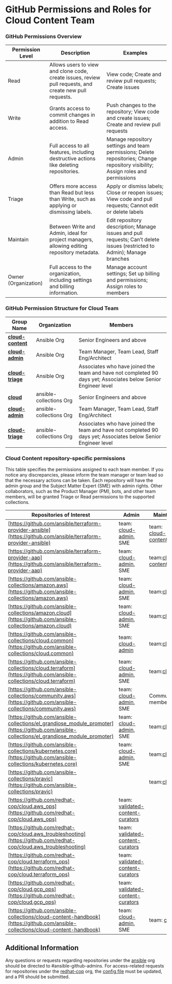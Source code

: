 

# GitHub Permissions and Roles for Cloud Content Team

### GitHub Permissions Overview

  
| Permission Level     | Description                                                                                             | Examples                                                                                                                         |
| -------------------- | ------------------------------------------------------------------------------------------------------- | -------------------------------------------------------------------------------------------------------------------------------- |
| Read                 | Allows users to view and clone code, create issues, review pull requests, and create new pull requests. | View code; Create and review pull requests; Create issues                                                                        |
| Write                | Grants access to commit changes in addition to Read access.                                             | Push changes to the repository; View code and create issues; Create and review pull requests                                     |
| Admin                | Full access to all features, including destructive actions like deleting repositories.                  | Manage repository settings and team permissions; Delete repositories; Change repository visibility; Assign roles and permissions |
| Triage               | Offers more access than Read but less than Write, such as applying or dismissing labels.                | Apply or dismiss labels; Close or reopen issues; View code and pull requests; Cannot edit or delete labels                       |
| Maintain             | Between Write and Admin, ideal for project managers, allowing editing repository metadata.              | Edit repository description; Manage issues and pull requests; Can’t delete issues (restricted to Admin); Manage branches         |
| Owner (Organization) | Full access to the organization, including settings and billing information.                            | Manage account settings; Set up billing and permissions; Assign roles to members                                                 |

### GitHub Permission Structure for Cloud Team

| Group Name                                                                         | Organization            | Members                                                                                                        |
| ---------------------------------------------------------------------------------- | ----------------------- | -------------------------------------------------------------------------------------------------------------- |
| [**cloud-content**](https://github.com/orgs/ansible/teams/cloud-content)           | Ansible Org             | Senior Engineers and above                                                                                     |
| [**cloud-admin**](https://github.com/orgs/ansible/teams/cloud-admin)               | Ansible Org             | Team Manager, Team Lead, Staff Eng/Architect                                                                   |
| [**cloud-triage**](https://github.com/orgs/ansible/teams/cloud_triage)             | Ansible Org             | Associates who have joined the team and have not completed 90 days yet; Associates below Senior Engineer level |
| [**cloud**](https://github.com/orgs/ansible-collections/teams/cloud)               | ansible-collections Org | Senior Engineers and above                                                                                     |
| [**cloud-admin**](https://github.com/orgs/ansible-collections/teams/cloud-admin)   | ansible-collections Org | Team Manager, Team Lead, Staff Eng/Architect                                                                   |
| [**cloud-triage**](https://github.com/orgs/ansible-collections/teams/cloud_triage) | ansible-collections Org | Associates who have joined the team and have not completed 90 days yet; Associates below Senior Engineer level |

### Cloud Content repository-specific permissions 

This table specifies the permissions assigned to each team member. If you notice any discrepancies, please inform the team manager or team lead so that the necessary actions can be taken. Each repository will have the admin group and the Subject Matter Expert (SME) with admin rights. Other collaborators, such as the Product Manager (PM), bots, and other team members, will be granted Triage or Read permissions to the supported collections.
  
| Repositories of Interest                                                                                                                   | Admin                                                                                                   | Maintain                                                                   | Write                                                                                                                   | Triage                                                                                                                        |
| ------------------------------------------------------------------------------------------------------------------------------------------ | ------------------------------------------------------------------------------------------------------- | -------------------------------------------------------------------------- | ----------------------------------------------------------------------------------------------------------------------- | ----------------------------------------------------------------------------------------------------------------------------- |
| [https://github.com/ansible/terraform-provider-ansible](https://github.com/ansible/terraform-provider-ansible)                             | team: [cloud-admin](https://github.com/orgs/ansible/teams/cloud-admin), SME                             | team: [cloud-content](https://github.com/orgs/ansible/teams/cloud-content) |                                                                                                                         | team: [**cloud-triage**](https://github.com/orgs/ansible/teams/cloud_triage), PM                                              |
| [https://github.com/ansible/terraform-provider-aap](https://github.com/ansible/terraform-provider-aap)                                     | team: [cloud-admin](https://github.com/orgs/ansible/teams/cloud-admin), SME                             | team:[cloud-content](https://github.com/orgs/ansible/teams/cloud-content)  |                                                                                                                         | team: [**cloud-triage**](https://github.com/orgs/ansible/teams/cloud_triage)                                                  |
| [https://github.com/ansible-collections/amazon.aws](https://github.com/ansible-collections/amazon.aws)                                     | team: [cloud-admin](https://github.com/orgs/ansible-collections/teams/cloud-admin), SME                 | <br>team:[cloud](https://github.com/orgs/ansible-collections/teams/cloud)  |                                                                                                                         | team: [cloud_triage](https://github.com/orgs/ansible-collections/teams/cloud_triage)                                          |
| [https://github.com/ansible-collections/amazon.cloud](https://github.com/ansible-collections/amazon.cloud)                                 | team: [cloud-admin](https://github.com/orgs/ansible-collections/teams/cloud-admin), SME                 | team:[cloud](https://github.com/orgs/ansible-collections/teams/cloud)      |                                                                                                                         | team: [cloud_triage](https://github.com/orgs/ansible-collections/teams/cloud_triage), [Ansibot](https://github.com/ansibuddy) |
| [https://github.com/ansible-collections/cloud.common](https://github.com/ansible-collections/cloud.common)                                 | team: [cloud-admin](https://github.com/orgs/ansible-collections/teams/cloud-admin)<br>                  | team:[cloud](https://github.com/orgs/ansible-collections/teams/cloud)      |                                                                                                                         | team: [cloud_triage](https://github.com/orgs/ansible-collections/teams/cloud_triage)                                          |
| [https://github.com/ansible-collections/cloud.terraform](https://github.com/ansible-collections/cloud.terraform)                           | team: [cloud-admin](https://github.com/orgs/ansible-collections/teams/cloud-admin), SME                 | team:[cloud](https://github.com/orgs/ansible-collections/teams/cloud)      |                                                                                                                         | team: [cloud_triage](https://github.com/orgs/ansible-collections/teams/cloud_triage)                                          |
| [https://github.com/ansible-collections/community.aws](https://github.com/ansible-collections/community.aws)                               | team: [cloud-admin](https://github.com/orgs/ansible-collections/teams/cloud-admin), SME                 | Community member                                                           | team:community.aws and [cloud_triage](https://github.com/orgs/ansible-collections/teams/cloud_triage), Community member |                                                                                                                               |
| [https://github.com/ansible-collections/el_grandiose_module_promoter](https://github.com/ansible-collections/el_grandiose_module_promoter) | team: [cloud-admin](https://github.com/orgs/ansible-collections/teams/cloud-admin), SME                 | team:[cloud](https://github.com/orgs/ansible-collections/teams/cloud)      |                                                                                                                         |                                                                                                                               |
| [https://github.com/ansible-collections/kubernetes.core](https://github.com/ansible-collections/kubernetes.core)                           | team: [cloud-admin](https://github.com/orgs/ansible-collections/teams/cloud-admin), SME                 | team:[cloud](https://github.com/orgs/ansible-collections/teams/cloud)      |                                                                                                                         | team: [cloud_triage](https://github.com/orgs/ansible-collections/teams/cloud_triage), other collaborators                     |
| [https://github.com/ansible-collections/pravic](https://github.com/ansible-collections/pravic)                                             |                                                                                                         | team:[cloud](https://github.com/orgs/ansible-collections/teams/cloud)      |                                                                                                                         |                                                                                                                               |
| [https://github.com/redhat-cop/cloud.aws_ops](https://github.com/redhat-cop/cloud.aws_ops)                                                 | team: [validated-content-curators](https://github.com/orgs/redhat-cop/teams/validated-content-curators) |                                                                            |                                                                                                                         |                                                                                                                               |
| [https://github.com/redhat-cop/cloud.aws_troubleshooting](https://github.com/redhat-cop/cloud.aws_troubleshooting)                         | team: [validated-content-curators](https://github.com/orgs/redhat-cop/teams/validated-content-curators) |                                                                            |                                                                                                                         |                                                                                                                               |
| [https://github.com/redhat-cop/cloud.terraform_ops](https://github.com/redhat-cop/cloud.terraform_ops)                                     | team: [validated-content-curators](https://github.com/orgs/redhat-cop/teams/validated-content-curators) |                                                                            |                                                                                                                         |                                                                                                                               |
| [https://github.com/redhat-cop/cloud.gcp_ops](https://github.com/redhat-cop/cloud.gcp_ops)                                                 | team: [validated-content-curators](https://github.com/orgs/redhat-cop/teams/validated-content-curators) |                                                                            |                                                                                                                         |                                                                                                                               |
| [https://github.com/ansible-collections/cloud-content-handbook](https://github.com/ansible-collections/cloud-content-handbook)             | team: [cloud-admin](https://github.com/orgs/ansible-collections/teams/cloud-admin), SME                 | team: [cloud](https://github.com/orgs/ansible-collections/teams/cloud)     | team:  [cloud_triage](https://github.com/orgs/ansible-collections/teams/cloud_triage)                                   |                                                                                                                               |


## Additional Information

Any questions or requests regarding repositories under the [ansible](https://github.com/ansible) org should be directed to #ansible-github-admins. For access-related requests for repositories under the [redhat-cop](https://github.com/redhat-cop) org, the [config file](https://github.com/redhat-cop/org/blob/main/config.yaml) must be updated, and a PR should be submitted.


